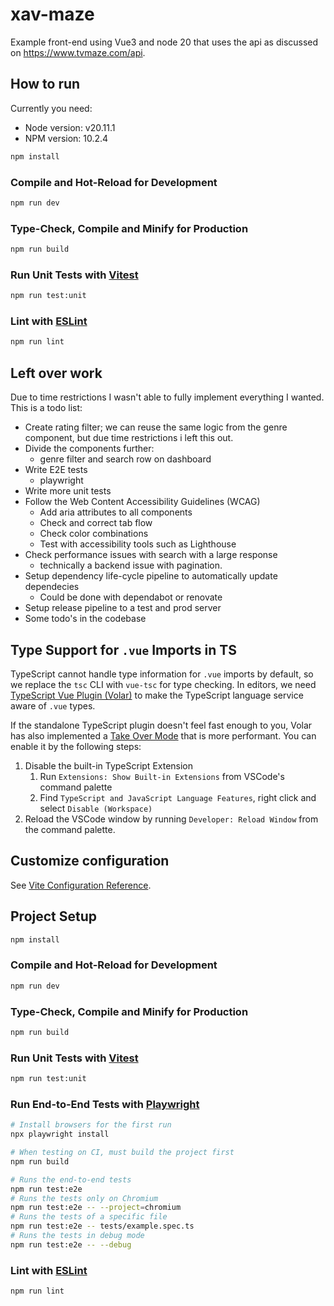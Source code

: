 # xav-maze

Example front-end using Vue3 and node 20 that uses
the api as discussed on https://www.tvmaze.com/api.

## How to run
Currently you need:
- Node version: v20.11.1
- NPM version: 10.2.4

```sh
npm install
```

### Compile and Hot-Reload for Development

```sh
npm run dev
```

### Type-Check, Compile and Minify for Production

```sh
npm run build
```

### Run Unit Tests with [Vitest](https://vitest.dev/)

```sh
npm run test:unit
```

### Lint with [ESLint](https://eslint.org/)

```sh
npm run lint
```

## Left over work
Due to time restrictions I wasn't able to fully implement everything
I wanted. This is a todo list:

- Create rating filter; we can reuse the same logic from the genre component,
but due time restrictions i left this out.
- Divide the components further:
  - genre filter and search row on dashboard
- Write E2E tests
  - playwright
- Write more unit tests
- Follow the Web Content Accessibility Guidelines (WCAG)
  - Add aria attributes to all components
  - Check and correct tab flow
  - Check color combinations
  - Test with accessibility tools such as Lighthouse
- Check performance issues with search with a large response
  - technically a backend issue with pagination.
- Setup dependency life-cycle pipeline to automatically update dependecies
  - Could be done with dependabot or renovate
- Setup release pipeline to a test and prod server
- Some todo's in the codebase

## Type Support for `.vue` Imports in TS

TypeScript cannot handle type information for `.vue` imports by default, so we replace the `tsc` CLI with `vue-tsc` for type checking. In editors, we need [TypeScript Vue Plugin (Volar)](https://marketplace.visualstudio.com/items?itemName=Vue.vscode-typescript-vue-plugin) to make the TypeScript language service aware of `.vue` types.

If the standalone TypeScript plugin doesn't feel fast enough to you, Volar has also implemented a [Take Over Mode](https://github.com/johnsoncodehk/volar/discussions/471#discussioncomment-1361669) that is more performant. You can enable it by the following steps:

1. Disable the built-in TypeScript Extension
    1) Run `Extensions: Show Built-in Extensions` from VSCode's command palette
    2) Find `TypeScript and JavaScript Language Features`, right click and select `Disable (Workspace)`
2. Reload the VSCode window by running `Developer: Reload Window` from the command palette.

## Customize configuration

See [Vite Configuration Reference](https://vitejs.dev/config/).

## Project Setup

```sh
npm install
```

### Compile and Hot-Reload for Development

```sh
npm run dev
```

### Type-Check, Compile and Minify for Production

```sh
npm run build
```

### Run Unit Tests with [Vitest](https://vitest.dev/)

```sh
npm run test:unit
```

### Run End-to-End Tests with [Playwright](https://playwright.dev)

```sh
# Install browsers for the first run
npx playwright install

# When testing on CI, must build the project first
npm run build

# Runs the end-to-end tests
npm run test:e2e
# Runs the tests only on Chromium
npm run test:e2e -- --project=chromium
# Runs the tests of a specific file
npm run test:e2e -- tests/example.spec.ts
# Runs the tests in debug mode
npm run test:e2e -- --debug
```

### Lint with [ESLint](https://eslint.org/)

```sh
npm run lint
```
